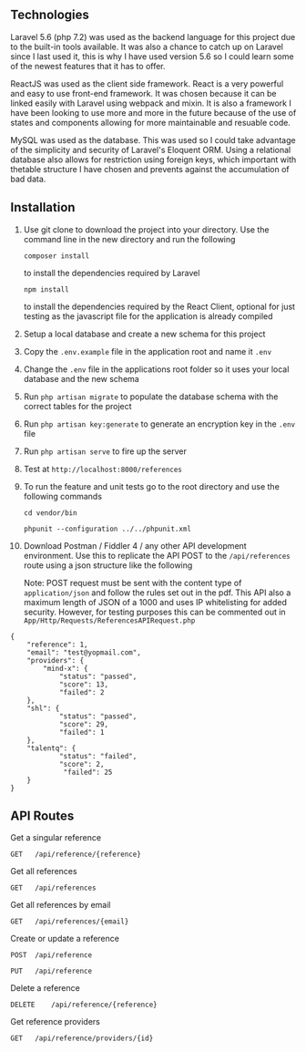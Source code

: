 ## Technologies

Laravel 5.6 (php 7.2) was used as the backend language for this project due to the built-in tools available. It was also a chance to catch up on Laravel since I last used it, this is why I have used version 5.6 so I could learn some of the newest features that it has to offer.

ReactJS was used as the client side framework. React is a very powerful and easy to use front-end framework. It was chosen because it can be linked easily with Laravel using webpack and mixin. It is also a framework I have been looking to use more and more in the future because of the use of states and components allowing for more maintainable and resuable code.

MySQL was used as the database. This was used so I could take advantage of the simplicity and security of Laravel's Eloquent ORM. Using a relational database also allows for restriction using foreign keys, which important with thetable structure I have chosen and prevents against the accumulation of bad data.

## Installation

1.  Use git clone to download the project into your directory.
Use the command line in the new directory and run the following

    `` composer install `` 

    to install the dependencies required by Laravel

    `` npm install ``

    to install the dependencies required by the React Client, optional for just testing as the javascript file for the application is already compiled

2.  Setup a local database and create a new schema for this project 

3.  Copy the ``.env.example`` file in the application root and name it ``.env``

4.  Change the ```.env``` file in the applications root folder so it uses your local database and the new schema

5.  Run ``php artisan migrate`` to populate the database schema with the correct tables for the project

6.  Run ``php artisan key:generate`` to generate an encryption key in the ``.env`` file

7.  Run ``php artisan serve`` to fire up the server

8.  Test at `http://localhost:8000/references` 

9.  To run the feature and unit tests go to the root directory and use the following commands

    ``cd vendor/bin``
    
    ``phpunit --configuration ../../phpunit.xml``
    
10.  Download Postman / Fiddler 4 / any other API development environment. Use this to replicate the API POST to the ``/api/references`` route using a json structure like the following
    
     Note: POST request must be sent with the content type of ``application/json`` and follow the rules set out in the pdf. This API also a maximum length of JSON of a 1000 and uses IP whitelisting for added security. However, for testing purposes this can be commented out in ``App/Http/Requests/ReferencesAPIRequest.php``  


    {
        "reference": 1,
        "email": "test@yopmail.com",
        "providers": {
            "mind-x": {
                "status": "passed",
                "score": 13,
                "failed": 2
        },
        "shl": {
                "status": "passed",
                "score": 29,
                "failed": 1
        },
        "talentq": {
                "status": "failed",
                "score": 2,
                 "failed": 25
        }
    }
   
## API Routes

Get a singular reference

``GET   /api/reference/{reference}``

Get all references

``GET   /api/references`` 

Get all references by email

``GET   /api/references/{email}``

Create or update a reference

``POST  /api/reference``

``PUT   /api/reference``

Delete a reference

``DELETE    /api/reference/{reference}``

Get reference providers

``GET   /api/reference/providers/{id}``




